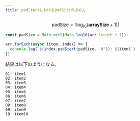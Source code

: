 ```yaml
---
title: padStartにおけるpadSizeの求め方
---
```


$$
\textrm{padSize} = \lceil \log_{10}(\mathbf{arraySize} + 1) \rceil
$$

```js
const padSize = Math.ceil(Math.log10(arr.length + 1))

arr.forEach(async (item, index) => {
  console.log(`${index.padStart(padSize, '0')}: ${item}`)
})
```

結果は以下のようになる。

```
01: item1
02: item2
03: item3
04: item4
05: item5
06: item6
07: item7
08: item8
09: item9
10: item10
```
